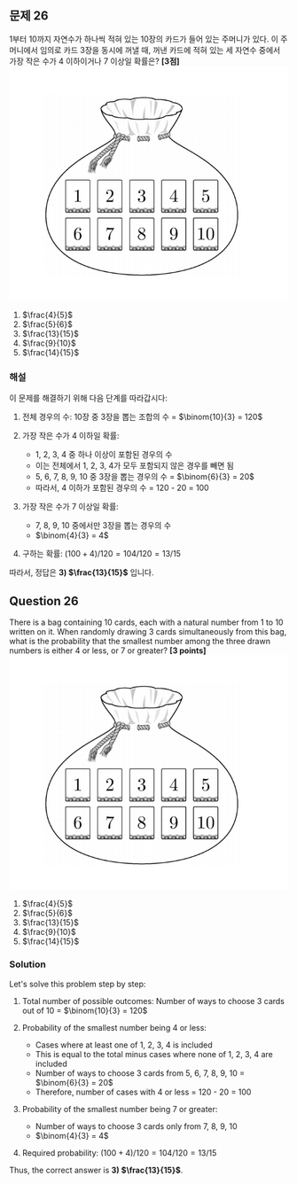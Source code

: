 

## 문제 26

1부터 10까지 자연수가 하나씩 적혀 있는 10장의 카드가 들어 있는 주머니가 있다. 이 주머니에서 임의로 카드 3장을 동시에 꺼낼 때, 꺼낸 카드에 적혀 있는 세 자연수 중에서 가장 작은 수가 4 이하이거나 7 이상일 확률은? **[3점]**
![A_26](../Images/A_26.png)

1) $\frac{4}{5}$
2) $\frac{5}{6}$
3) $\frac{13}{15}$
4) $\frac{9}{10}$
5) $\frac{14}{15}$

### 해설

이 문제를 해결하기 위해 다음 단계를 따라갑시다:

1) 전체 경우의 수:
   10장 중 3장을 뽑는 조합의 수 = $\binom{10}{3} = 120$

2) 가장 작은 수가 4 이하일 확률:
   - 1, 2, 3, 4 중 하나 이상이 포함된 경우의 수
   - 이는 전체에서 1, 2, 3, 4가 모두 포함되지 않은 경우를 빼면 됨
   - 5, 6, 7, 8, 9, 10 중 3장을 뽑는 경우의 수 = $\binom{6}{3} = 20$
   - 따라서, 4 이하가 포함된 경우의 수 = 120 - 20 = 100

3) 가장 작은 수가 7 이상일 확률:
   - 7, 8, 9, 10 중에서만 3장을 뽑는 경우의 수
   - $\binom{4}{3} = 4$

4) 구하는 확률:
   $(100 + 4) / 120 = 104 / 120 = 13 / 15$

따라서, 정답은 **3) $\frac{13}{15}$** 입니다.

## Question 26

There is a bag containing 10 cards, each with a natural number from 1 to 10 written on it. When randomly drawing 3 cards simultaneously from this bag, what is the probability that the smallest number among the three drawn numbers is either 4 or less, or 7 or greater? **[3 points]**
![A_26](../Images/A_26.png)

1) $\frac{4}{5}$
2) $\frac{5}{6}$
3) $\frac{13}{15}$
4) $\frac{9}{10}$
5) $\frac{14}{15}$

### Solution

Let's solve this problem step by step:

1) Total number of possible outcomes:
   Number of ways to choose 3 cards out of 10 = $\binom{10}{3} = 120$

2) Probability of the smallest number being 4 or less:
   - Cases where at least one of 1, 2, 3, 4 is included
   - This is equal to the total minus cases where none of 1, 2, 3, 4 are included
   - Number of ways to choose 3 cards from 5, 6, 7, 8, 9, 10 = $\binom{6}{3} = 20$
   - Therefore, number of cases with 4 or less = 120 - 20 = 100

3) Probability of the smallest number being 7 or greater:
   - Number of ways to choose 3 cards only from 7, 8, 9, 10
   - $\binom{4}{3} = 4$

4) Required probability:
   $(100 + 4) / 120 = 104 / 120 = 13 / 15$

Thus, the correct answer is **3) $\frac{13}{15}$**.
